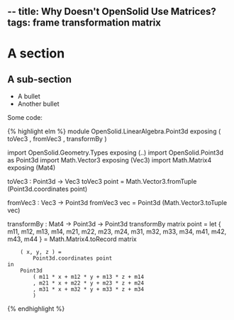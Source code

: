 --
title: Why Doesn't OpenSolid Use Matrices?
tags: frame transformation matrix
--

# A section

## A sub-section

  - A bullet
  - Another bullet

Some code:

{% highlight elm %}
module OpenSolid.LinearAlgebra.Point3d
    exposing
        ( toVec3
        , fromVec3
        , transformBy
        )

import OpenSolid.Geometry.Types exposing (..)
import OpenSolid.Point3d as Point3d
import Math.Vector3 exposing (Vec3)
import Math.Matrix4 exposing (Mat4)


toVec3 : Point3d -> Vec3
toVec3 point =
    Math.Vector3.fromTuple (Point3d.coordinates point)


fromVec3 : Vec3 -> Point3d
fromVec3 vec =
    Point3d (Math.Vector3.toTuple vec)


transformBy : Mat4 -> Point3d -> Point3d
transformBy matrix point =
    let
        { m11, m12, m13, m14, m21, m22, m23, m24, m31, m32, m33, m34, m41, m42, m43, m44 } =
            Math.Matrix4.toRecord matrix

        ( x, y, z ) =
            Point3d.coordinates point
    in
        Point3d
            ( m11 * x + m12 * y + m13 * z + m14
            , m21 * x + m22 * y + m23 * z + m24
            , m31 * x + m32 * y + m33 * z + m34
            )
{% endhighlight %}